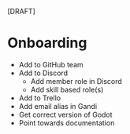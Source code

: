 [DRAFT]

# Onboarding
* Add to GitHub team
* Add to Discord
    * Add member role in Discord
    * Add skill based role(s)
* Add to Trello
* Add email alias in Gandi
* Get correct version of Godot
* Point towards documentation